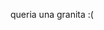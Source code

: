 queria una granita :(
<!---
JackJack64-TURBO/JackJack64-TURBO is a ✨ special ✨ repository because its `README.md` (this file) appears on your GitHub profile.
You can click the Preview link to take a look at your changes.
--->
